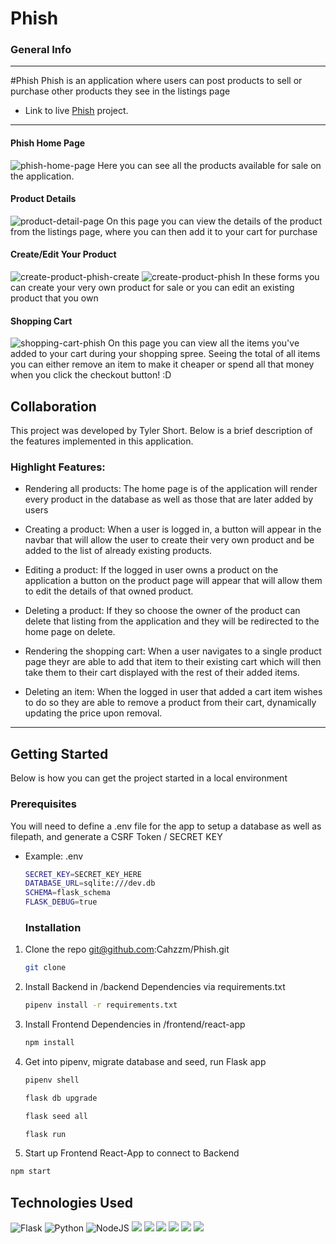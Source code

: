 # Phish


### General Info
***
#Phish
Phish is an application where users can post products to sell or purchase other products they see in the listings page
* Link to live [Phish](https://phish.onrender.com/) project.
***

#### Phish Home Page
![phish-home-page](https://user-images.githubusercontent.com/93847457/211180919-cac9ce3e-3828-4562-b08a-ba909ebad5a0.png)
Here you can see all the products available for sale on the application.

#### Product Details
![product-detail-page](https://user-images.githubusercontent.com/93847457/211181021-21dbcc16-474a-4e9e-a5ae-b8d32d381137.png)
On this page you can view the details of the product from the listings page, where you can then add it to your cart for purchase

#### Create/Edit Your Product
![create-product-phish-create](https://user-images.githubusercontent.com/93847457/211181094-be4dcd93-7bf7-4c71-9f76-7920bf716f84.png)
![create-product-phish](https://user-images.githubusercontent.com/93847457/211181068-34459dbe-e46a-41da-9687-7490f80eed4f.png)
In these forms you can create your very own product for sale or you can edit an existing product that you own

#### Shopping Cart
![shopping-cart-phish](https://user-images.githubusercontent.com/93847457/211181141-bc938f64-bb5c-4076-a2aa-e5c26060dda0.png)
On this page you can view all the items you've added to your cart during your shopping spree. Seeing the total of all items you can either remove an item to make it cheaper or spend all that money when you click the checkout button! :D



## Collaboration
This project was developed by Tyler Short. Below is a brief description of the features implemented in this application.
### Highlight Features:
* Rendering all products: The home page is of the application will render every product in the database as well as those that are later added by users
* Creating a product: When a user is logged in, a button will appear in the navbar that will allow the user to create their very own product and be added to the list of already existing products.
* Editing a product: If the logged in user owns a product on the application a button on the product page will appear that will allow them to edit the details of that owned product.
* Deleting a product: If they so choose the owner of the product can delete that listing from the application and they will be redirected to the home page on delete.


* Rendering the shopping cart: When a user navigates to a single product page theyr are able to add that item to their existing cart which will then take them to their cart displayed with the rest of their added items.
* Deleting an item: When the logged in user that added a cart item wishes to do so they are able to remove a product from their cart, dynamically updating the price upon removal.
***

## Getting Started
Below is how you can get the project started in a local environment

### Prerequisites

You will need to define a .env file for the app to setup a database as well as filepath, and generate a CSRF Token /
SECRET KEY
* Example: .env
  ```sh
  SECRET_KEY=SECRET_KEY_HERE
  DATABASE_URL=sqlite:///dev.db
  SCHEMA=flask_schema
  FLASK_DEBUG=true
  ```
  
  ### Installation

1. Clone the repo git@github.com:Cahzzm/Phish.git
   ```sh
   git clone 
   ```
2. Install Backend in /backend Dependencies via requirements.txt
   ```sh
   pipenv install -r requirements.txt
   ```
3. Install Frontend Dependencies in /frontend/react-app
   ```sh
   npm install
   ```
4. Get into pipenv, migrate database and seed, run Flask app
   ```sh
   pipenv shell
   ```   
   ```sh
   flask db upgrade
   ```   
   ```sh
   flask seed all
   ```   
   ```sh
   flask run
   ```   
5. Start up Frontend React-App to connect to Backend
  ```sh
  npm start
   ```


## Technologies Used
![Flask](https://img.shields.io/badge/flask-%23000.svg?style=for-the-badge&logo=flask&logoColor=white)
![Python](https://img.shields.io/badge/python-3670A0?style=for-the-badge&logo=python&logoColor=ffdd54)
![NodeJS](https://img.shields.io/badge/node.js-6DA55F?style=for-the-badge&logo=node.js&logoColor=white)
<img src="https://img.shields.io/badge/CSS3-1572B6?style=for-the-badge&logo=css3&logoColor=white" />
<img src="https://img.shields.io/badge/HTML5-E34F26?style=for-the-badge&logo=html5&logoColor=white" />
<img src="https://img.shields.io/badge/npm-CB3837?style=for-the-badge&logo=npm&logoColor=white" />
<img src="https://img.shields.io/badge/React-20232A?style=for-the-badge&logo=react&logoColor=61DAFB" />
<img src="https://img.shields.io/badge/Redux-593D88?style=for-the-badge&logo=redux&logoColor=white" />
<img src="https://img.shields.io/badge/Git-F05032?style=for-the-badge&logo=git&logoColor=white" />
